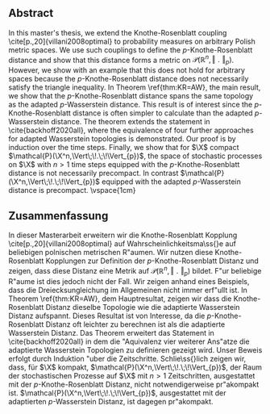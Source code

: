 ## Abstract
In this master's thesis, we extend the Knothe-Rosenblatt coupling \cite[p.\,20]{villani2008optimal} to probability measures on arbitrary Polish metric spaces. We use such couplings to define the $p$-Knothe-Rosenblatt distance and show that this distance forms a metric on $\mathcal{P}(\mathbb{R}^n,\Vert\;\!.\;\!\Vert_{p})$. However,  we show with an example that this does not hold for arbitrary spaces because the $p$-Knothe-Rosenblatt distance does not necessarily satisfy the triangle inequality.
In Theorem \ref{thm:KR=AW}, the main result, we show that the $p$-Knothe-Rosenblatt distance spans the same topology as the adapted $p$-Wasserstein distance. This result is of interest since the $p$-Knothe-Rosenblatt distance is often simpler to calculate than the adapted $p$-Wasserstein distance. The theorem extends the statement in \cite{backhoff2020all}, where the equivalence of four further approaches for adapted Wasserstein topologies is demonstrated. Our proof is by induction over the time steps.
Finally, we show that for $\X$ compact $\mathcal{P}(\X^n,\Vert\;\!.\;\!\Vert_{p})$, the space of stochastic processes on $\X$ with $n>1$ time steps equipped with the $p$-Knothe-Rosenblatt distance is not necessarily precompact. In contrast $\mathcal{P}(\X^n,\Vert\;\!.\;\!\Vert_{p})$ equipped with the adapted $p$-Wasserstein distance is precompact.
\vspace{1cm}

## Zusammenfassung
In dieser Masterarbeit erweitern wir die Knothe-Rosenblatt Kopplung \cite[p.\,20]{villani2008optimal} auf Wahrscheinlichkeitsma\ss{}e auf beliebigen polnischen metrischen R\"aumen. Wir nutzen diese Knothe-Rosenblatt Kopplungen zur Definition der $p$-Knothe-Rosenblatt Distanz und zeigen, dass diese Distanz eine Metrik auf $\mathcal{P}(\mathbb{R}^n,\Vert\;\!.\;\!\Vert_{p})$ bildet. F\"ur beliebige R\"aume ist dies jedoch nicht der Fall. Wir zeigen anhand eines Beispiels, dass die Dreiecksungleichung im Allgemeinen nicht immer erf\"ullt ist.
In Theorem \ref{thm:KR=AW}, dem Hauptresultat, zeigen wir dass die Knothe-Rosenblatt Distanz dieselbe Topologie wie die adaptierte Wasserstein Distanz aufspannt. Dieses Resultat ist von Interesse, da die $p$-Knothe-Rosenblatt Distanz oft leichter zu berechnen ist als die adaptierte Wasserstein Distanz. Das Theorem erweitert das Statement in \cite{backhoff2020all} in dem die \"Aquivalenz  vier weiterer Ans\"atze die adaptierte Wasserstein Topologien zu definieren gezeigt wird. Unser Beweis erfolgt durch Induktion \"uber die Zeitschritte. 
Schlie\ss{}lich zeigen wir, dass, für $\X$ kompakt, $\mathcal{P}(\X^n,\Vert\;\!.\;\!\Vert_{p})$, der Raum der stochastischen Prozesse auf $\X$ mit $n>1$ Zeitschritten, ausgestattet mit der $p$-Knothe-Rosenblatt Distanz, nicht notwendigerweise pr\"akompakt ist. $\mathcal{P}(\X^n,\Vert\;\!.\;\!\Vert_{p})$, ausgestattet mit der adaptierten $p$-Wasserstein Distanz, ist dagegen pr\"akompakt.
